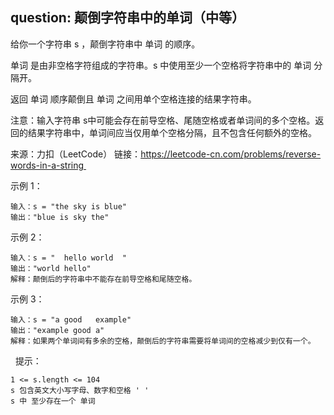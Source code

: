## question: 颠倒字符串中的单词（中等）

给你一个字符串 s ，颠倒字符串中 单词 的顺序。

单词 是由非空格字符组成的字符串。s 中使用至少一个空格将字符串中的 单词 分隔开。

返回 单词 顺序颠倒且 单词 之间用单个空格连接的结果字符串。

注意：输入字符串 s中可能会存在前导空格、尾随空格或者单词间的多个空格。返回的结果字符串中，单词间应当仅用单个空格分隔，且不包含任何额外的空格。

来源：力扣（LeetCode）
链接：https://leetcode-cn.com/problems/reverse-words-in-a-string 

示例 1：
```text
输入：s = "the sky is blue"
输出："blue is sky the"
```

示例 2：
```text
输入：s = "  hello world  "
输出："world hello"
解释：颠倒后的字符串中不能存在前导空格和尾随空格。
```

示例 3：
```text
输入：s = "a good   example"
输出："example good a"
解释：如果两个单词间有多余的空格，颠倒后的字符串需要将单词间的空格减少到仅有一个。
```
 
提示：
```text
1 <= s.length <= 104
s 包含英文大小写字母、数字和空格 ' '
s 中 至少存在一个 单词
```
